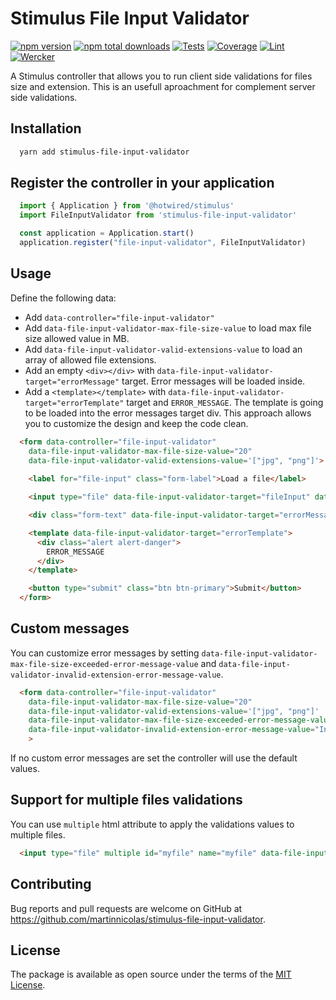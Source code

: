 # Stimulus File Input Validator
[![npm version](https://badge.fury.io/js/stimulus-file-input-validator.svg?icon=si%3Anpm)](https://badge.fury.io/js/stimulus-file-input-validator)
[![npm total downloads](https://img.shields.io/npm/dt/stimulus-file-input-validator.svg)](https://www.npmjs.com/package/stimulus-file-input-validator)
[![Tests](https://github.com/martinnicolas/stimulus-file-input-validator/actions/workflows/tests.yml/badge.svg)](https://github.com/martinnicolas/stimulus-file-input-validator/actions/workflows/tests.yml) 
[![Coverage](https://github.com/martinnicolas/stimulus-file-input-validator/actions/workflows/coverage.yml/badge.svg)](https://github.com/martinnicolas/stimulus-file-input-validator/actions/workflows/coverage.yml) 
[![Lint](https://github.com/martinnicolas/stimulus-file-input-validator/actions/workflows/lint.yml/badge.svg)](https://github.com/martinnicolas/stimulus-file-input-validator/actions/workflows/lint.yml) 
[![Wercker](https://img.shields.io/github/license/mashape/apistatus.svg)](https://opensource.org/licenses/MIT)

A Stimulus controller that allows you to run client side validations for files size and extension. This is an usefull aproachment for complement server side validations.

## Installation

```bash
  yarn add stimulus-file-input-validator
```

## Register the controller in your application 

```javascript
  import { Application } from '@hotwired/stimulus'
  import FileInputValidator from 'stimulus-file-input-validator'

  const application = Application.start()
  application.register("file-input-validator", FileInputValidator)
```

## Usage

Define the following data:

- Add `data-controller="file-input-validator"` 
- Add `data-file-input-validator-max-file-size-value` to load max file size allowed value in MB. 
- Add `data-file-input-validator-valid-extensions-value` to load an array of allowed file extensions. 
- Add an empty `<div></div>` with `data-file-input-validator-target="errorMessage"` target. Error messages will be loaded inside.
- Add a `<template></template>` with `data-file-input-validator-target="errorTemplate"` target and `ERROR_MESSAGE`. The template is going to be loaded into the error messages target div. This approach allows you to customize the design and keep the code clean.

```html
  <form data-controller="file-input-validator"
    data-file-input-validator-max-file-size-value="20"
    data-file-input-validator-valid-extensions-value='["jpg", "png"]'>
    
    <label for="file-input" class="form-label">Load a file</label>

    <input type="file" data-file-input-validator-target="fileInput" data-action="change->file-input-validator#validate">

    <div class="form-text" data-file-input-validator-target="errorMessage"></div>

    <template data-file-input-validator-target="errorTemplate">
      <div class="alert alert-danger">
        ERROR_MESSAGE
      </div>
    </template>

    <button type="submit" class="btn btn-primary">Submit</button>
  </form>
```

## Custom messages

You can customize error messages by setting `data-file-input-validator-max-file-size-exceeded-error-message-value` and `data-file-input-validator-invalid-extension-error-message-value`.

```html
  <form data-controller="file-input-validator"
    data-file-input-validator-max-file-size-value="20"
    data-file-input-validator-valid-extensions-value='["jpg", "png"]'
    data-file-input-validator-max-file-size-exceeded-error-message-value="Wrong file size"
    data-file-input-validator-invalid-extension-error-message-value="Invalid extension"
    >
```
If no custom error messages are set the controller will use the default values.

## Support for multiple files validations

You can use `multiple` html attribute to apply the validations values to multiple files.

```html
  <input type="file" multiple id="myfile" name="myfile" data-file-input-validator-target="fileInput" data-action="change->file-input-validator#validate">
```

## Contributing

Bug reports and pull requests are welcome on GitHub at https://github.com/martinnicolas/stimulus-file-input-validator.

## License

The package is available as open source under the terms of the [MIT License](https://opensource.org/licenses/MIT).